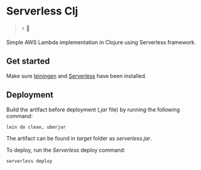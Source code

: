 # Serverless Clj

> ⚡️ 🤖 

Simple AWS Lambda implementation in Clojure using Serverless framework.

## Get started

Make sure [leiningen](https://leiningen.org/) and [Serverless](https://serverless.com) have been installed.

## Deployment

Build the artifact before deployment (*.jar* file) by running the following command:

```sh
lein do clean, uberjar
```

The artifact can be found in *target* folder as *serverless.jar*.

To deploy, run the *Serverless* deploy command:

```sh
serverless deploy
```


